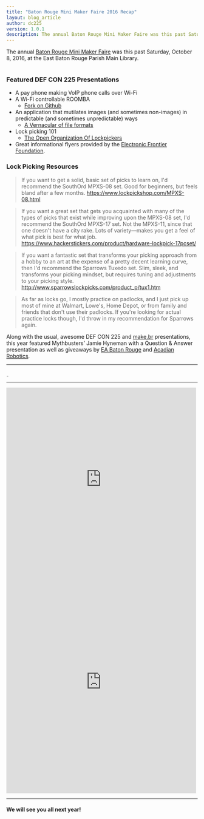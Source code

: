 ```yaml
---
title: "Baton Rouge Mini Maker Faire 2016 Recap"
layout: blog_article
author: dc225
version: 1.0.1
description: The annual Baton Rouge Mini Maker Faire was this past Saturday, October 8, 2016, at the East Baton Rouge Parish Main Library.
---
```


The annual [Baton Rouge Mini Maker Faire](http://www.makerfairebatonrouge.com) was this past Saturday, October 8, 2016, at the East Baton Rouge Parish Main Library.

<a href="https://s3-us-west-2.amazonaws.com/63306e6675736564/uplds/baton-rouge-mini-maker-faire-2016/table.jpg">
<img src="data:image/gif;base64,R0lGODlhAQABAIAAAAAAAP///yH5BAEAAAAALAAAAAABAAEAAAIBRAA7" data-original="https://s3-us-west-2.amazonaws.com/63306e6675736564/uplds/baton-rouge-mini-maker-faire-2016/table.jpg" class="lazy img-thumbnail" border="0" />
</a>

### Featured DEF CON 225 Presentations
  - A pay phone making VoIP phone calls over Wi-Fi
  - A Wi-Fi controllable ROOMBA
    - [Fork on Github](https://github.com/c0nfus3d/chibi)
  - An application that mutilates images (and sometimes non-images) in predictable (and sometimes unpredictable) ways
    - [A Vernacular of file formats](https://dl.dropboxusercontent.com/u/9054743/hifi%20Rosa%20Menkman%20-%20A%20Vernacular%20of%20File%20Formats.pdf)
  - Lock picking 101
    - [The Open Organization Of Lockpickers](http://toool.us/)
  - Great informational flyers provided by the [Electronic Frontier Foundation](https://www.eff.org).

### Lock Picking Resources
> If you want to get a solid, basic set of picks to learn on, I'd recommend the SouthOrd MPXS-08 set. Good for beginners, but feels bland after a few months.
<https://www.lockpickshop.com/MPXS-08.html>

> If you want a great set that gets you acquainted with many of the types of picks that exist while improving upon the MPXS-08 set, I'd recommend the SouthOrd MPXS-17 set. Not the MPXS-11, since that one doesn't have a city rake. Lots of variety—makes you get a feel of what pick is best for what job.
<https://www.hackerstickers.com/product/hardware-lockpick-17pcset/>

> If you want a fantastic set that transforms your picking approach from a hobby to an art at the expense of a pretty decent learning curve, then I'd recommend the Sparrows Tuxedo set. Slim, sleek, and transforms your picking mindset, but requires tuning and adjustments to your picking style.
<http://www.sparrowslockpicks.com/product_p/tux1.htm>


> As far as locks go, I mostly practice on padlocks, and I just pick up most of mine at Walmart, Lowe's, Home Depot, or from family and friends that don't use their padlocks. If you're looking for actual practice locks though, I'd throw in my recommendation for Sparrows again.

Along with the usual, awesome DEF CON 225 and [make.br](http://makebr.com/) presentations, this year featured Mythbusters’ Jamie Hyneman with a Question & Answer presentation as well as giveaways by [EA Baton Rouge](https://www.facebook.com/EABatonRouge/) and [Acadian Robotics](https://www.facebook.com/AcadianRobotics/).

---

<a href="https://s3-us-west-2.amazonaws.com/63306e6675736564/uplds/baton-rouge-mini-maker-faire-2016/sign.jpg">
<img src="data:image/gif;base64,R0lGODlhAQABAIAAAAAAAP///yH5BAEAAAAALAAAAAABAAEAAAIBRAA7" data-original="https://s3-us-west-2.amazonaws.com/63306e6675736564/uplds/baton-rouge-mini-maker-faire-2016/sign.jpg" class="lazy img-thumbnail" border="0" />
</a>

<a href="https://s3-us-west-2.amazonaws.com/63306e6675736564/uplds/baton-rouge-mini-maker-faire-2016/general-rascality.jpg">
<img src="data:image/gif;base64,R0lGODlhAQABAIAAAAAAAP///yH5BAEAAAAALAAAAAABAAEAAAIBRAA7" data-original="https://s3-us-west-2.amazonaws.com/63306e6675736564/uplds/baton-rouge-mini-maker-faire-2016/general-rascality.jpg" class="lazy img-thumbnail" border="0" />
</a>

---

<iframe src="https://www.facebook.com/plugins/post.php?href=https%3A%2F%2Fwww.facebook.com%2FBRMakerFaire%2Fphotos%2Fa.1780791865502819.1073741831.1485467815035227%2F1780797052168967%2F%3Ftype%3D3&width=500" width="500" height="481" style="border:none;overflow:hidden" scrolling="no" frameborder="0" allowTransparency="true"></iframe>

<iframe src="https://www.facebook.com/plugins/post.php?href=https%3A%2F%2Fwww.facebook.com%2FBRMakerFaire%2Fphotos%2Fa.1780791865502819.1073741831.1485467815035227%2F1780797038835635%2F%3Ftype%3D3&width=500" width="500" height="588" style="border:none;overflow:hidden" scrolling="no" frameborder="0" allowTransparency="true"></iframe>

---

#### We will see you all next year!
